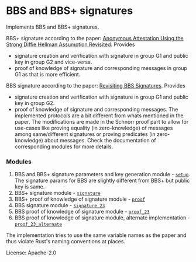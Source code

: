 # BBS and BBS+ signatures

<!-- cargo-rdme start -->

Implements BBS and BBS+ signatures.

BBS+ signature according to the paper: [Anonymous Attestation Using the Strong Diffie Hellman Assumption Revisited](https://eprint.iacr.org/2016/663).
Provides
- signature creation and verification with signature in group G1 and public key in group G2 and vice-versa.
- proof of knowledge of signature and corresponding messages in group G1 as that is more efficient.

BBS signature according to the paper: [Revisiting BBS Signatures](https://eprint.iacr.org/2023/275).
Provides
- signature creation and verification with signature in group G1 and public key in group G2.
- proof of knowledge of signature and corresponding messages. The implemented protocols are a bit
different from whats mentioned in the paper. The modifications are made in the Schnorr proof part
to allow for use-cases like proving equality (in zero-knowledge) of messages among same/different signatures
or proving predicates (in zero-knowledge) about messages. Check the documentation of corresponding modules
for more details.

### Modules

1. BBS and BBS+ signature parameters and key generation module - [`setup`]. The signature params for BBS are slightly
different from BBS+ but public key is same.
2. BBS+ signature module - [`signature`]
3. BBS+ proof of knowledge of signature module - [`proof`]
4. BBS signature module - [`signature_23`]
5. BBS proof of knowledge of signature module - [`proof_23`]
6. BBS proof of knowledge of signature module, alternate implementation - [`proof_23_alternate`]

The implementation tries to use the same variable names as the paper and thus violate Rust's naming conventions at places.

[`setup`]: https://docs.rs/bbs_plus/latest/bbs_plus/setup/
[`signature`]: https://docs.rs/bbs_plus/latest/bbs_plus/signature/
[`proof`]: https://docs.rs/bbs_plus/latest/bbs_plus/proof/
[`signature_23`]: https://docs.rs/bbs_plus/latest/bbs_plus/signature_23/
[`proof_23`]: https://docs.rs/bbs_plus/latest/bbs_plus/proof_23/
[`proof_23_alternate`]: https://docs.rs/bbs_plus/latest/bbs_plus/proof_23_alternate/

<!-- cargo-rdme end -->

License: Apache-2.0
